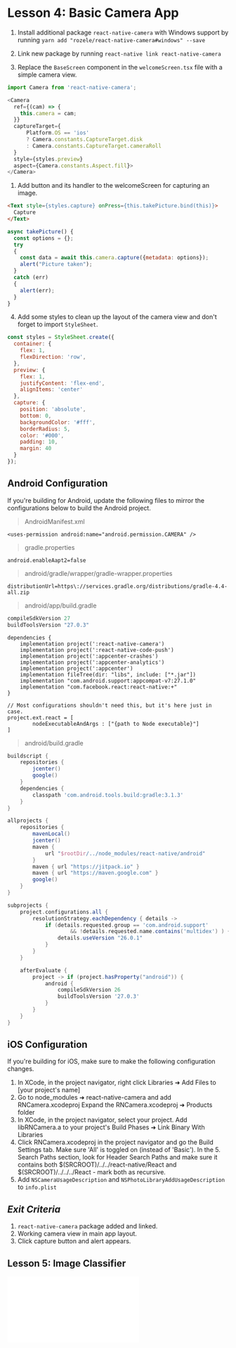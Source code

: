 # Lesson 4: Basic Camera App

1. Install additional package `react-native-camera` with Windows support by running `yarn add "rozele/react-native-camera#windows" --save`
2. Link new package by running `react-native link react-native-camera`

3. Replace the `BaseScreen` component in the `welcomeScreen.tsx` file with a simple camera view.
```javascript
import Camera from 'react-native-camera';

<Camera
  ref={(cam) => {
    this.camera = cam;
  }}
  captureTarget={
      Platform.OS == 'ios' 
      ? Camera.constants.CaptureTarget.disk
      : Camera.constants.CaptureTarget.cameraRoll
  }
  style={styles.preview}
  aspect={Camera.constants.Aspect.fill}>
</Camera>
```

1. Add button and its handler to the welcomeScreen for capturing an image.
```html
<Text style={styles.capture} onPress={this.takePicture.bind(this)}>
  Capture
</Text>
```

```javascript
async takePicture() {
  const options = {};
  try
  {
    const data = await this.camera.capture({metadata: options});
    alert("Picture taken");
  }
  catch (err)
  {
    alert(err);
  }
}
```
4. Add some styles to clean up the layout of the camera view and don't forget to import `StyleSheet`.
```javascript
const styles = StyleSheet.create({
  container: {
    flex: 1,
    flexDirection: 'row',
  },
  preview: {
    flex: 1,
    justifyContent: 'flex-end',
    alignItems: 'center'
  },
  capture: {
    position: 'absolute',
    bottom: 0,
    backgroundColor: '#fff',
    borderRadius: 5,
    color: '#000',
    padding: 10,
    margin: 40
  }
});
```

## Android Configuration
If you're building for Android, update the following files to mirror the configurations below to build the Android project.
> AndroidManifest.xml
```
<uses-permission android:name="android.permission.CAMERA" />
```
> gradle.properties
```
android.enableAapt2=false
```
> android/gradle/wrapper/gradle-wrapper.properties
```
distributionUrl=https\://services.gradle.org/distributions/gradle-4.4-all.zip
```
> android/app/build.gradle
```gradle
compileSdkVersion 27
buildToolsVersion "27.0.3"
```
```
dependencies {
    implementation project(':react-native-camera')
    implementation project(':react-native-code-push')
    implementation project(':appcenter-crashes')
    implementation project(':appcenter-analytics')
    implementation project(':appcenter')
    implementation fileTree(dir: "libs", include: ["*.jar"])
    implementation "com.android.support:appcompat-v7:27.1.0"
    implementation "com.facebook.react:react-native:+"
}

// Most configurations shouldn't need this, but it's here just in case.
project.ext.react = [
        nodeExecutableAndArgs : ["{path to Node executable}"]
]
```
> android/build.gradle
```gradle
buildscript {
    repositories {
        jcenter()
        google()
    }
    dependencies {
        classpath 'com.android.tools.build:gradle:3.1.3'
    }
}

allprojects {
    repositories {
        mavenLocal()
        jcenter()
        maven {
            url "$rootDir/../node_modules/react-native/android"
        }
        maven { url "https://jitpack.io" }
        maven { url "https://maven.google.com" }
        google()
    }
}

subprojects {
    project.configurations.all {
        resolutionStrategy.eachDependency { details ->
            if (details.requested.group == 'com.android.support'
                    && !details.requested.name.contains('multidex') ) {
                details.useVersion "26.0.1"
            }
        }
    }

    afterEvaluate {
        project -> if (project.hasProperty("android")) {
            android {
                compileSdkVersion 26
                buildToolsVersion '27.0.3'
            }
        }
    }
}
```
## iOS Configuration
If you're building for iOS, make sure to make the following configuration changes.
1. In XCode, in the project navigator, right click Libraries ➜ Add Files to [your project's name]
2. Go to node_modules ➜ react-native-camera and add RNCamera.xcodeproj
Expand the RNCamera.xcodeproj ➜ Products folder
3. In XCode, in the project navigator, select your project. Add libRNCamera.a to your project's Build Phases ➜ Link Binary With Libraries
4. Click RNCamera.xcodeproj in the project navigator and go the Build Settings tab. Make sure 'All' is toggled on (instead of 'Basic'). In the 5. Search Paths section, look for Header Search Paths and make sure it contains both $(SRCROOT)/../../react-native/React and $(SRCROOT)/../../../React - mark both as recursive.
5. Add `NSCameraUsageDescription` and `NSPhotoLibraryAddUsageDescription` to `info.plist`

## _Exit Criteria_
1. `react-native-camera` package added and linked.
2. Working camera view in main app layout.
3. Click capture button and alert appears.

## Lesson 5: Image Classifier
![Continue](./5.md)